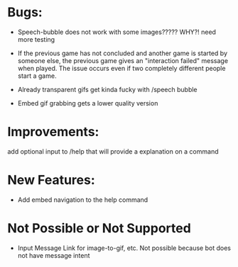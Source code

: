 # Bugs:
- Speech-bubble does not work with some images????? WHY?! need more testing

- If the previous game has not concluded and another game is started by someone else, the previous game gives an "interaction failed" message when played. The issue occurs even if two completely different people start a game.
- Already transparent gifs get kinda fucky with /speech bubble
- Embed gif grabbing gets a lower quality version
# Improvements:
add optional input to /help that will provide a explanation on a command

# New Features:
- Add embed navigation to the help command  

# Not Possible or Not Supported
- Input Message Link for image-to-gif, etc. Not possible because bot does not have message intent